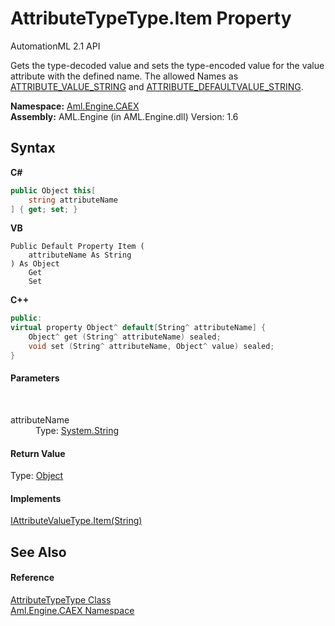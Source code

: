 # AttributeTypeType.Item Property 
AutomationML 2.1 API 

Gets the type-decoded value and sets the type-encoded value for the value attribute with the defined name. The allowed Names as <a href="F_Aml_Engine_CAEX_CAEX_CLASSModel_TagNames_ATTRIBUTE_VALUE_STRING">ATTRIBUTE_VALUE_STRING</a> and <a href="F_Aml_Engine_CAEX_CAEX_CLASSModel_TagNames_ATTRIBUTE_DEFAULTVALUE_STRING">ATTRIBUTE_DEFAULTVALUE_STRING</a>.

**Namespace:**&nbsp;<a href="N_Aml_Engine_CAEX">Aml.Engine.CAEX</a><br />**Assembly:**&nbsp;AML.Engine (in AML.Engine.dll) Version: 1.6

## Syntax

**C#**<br />
``` C#
public Object this[
	string attributeName
] { get; set; }
```

**VB**<br />
``` VB
Public Default Property Item ( 
	attributeName As String
) As Object
	Get
	Set
```

**C++**<br />
``` C++
public:
virtual property Object^ default[String^ attributeName] {
	Object^ get (String^ attributeName) sealed;
	void set (String^ attributeName, Object^ value) sealed;
}
```


#### Parameters
&nbsp;<dl><dt>attributeName</dt><dd>Type: <a href="https://docs.microsoft.com/dotnet/api/system.string" target="_parent" rel="noopener noreferrer">System.String</a><br /></dd></dl>

#### Return Value
Type: <a href="https://docs.microsoft.com/dotnet/api/system.object" target="_parent" rel="noopener noreferrer">Object</a><br />

#### Implements
<a href="P_Aml_Engine_CAEX_IAttributeValueType_Item">IAttributeValueType.Item(String)</a><br />

## See Also


#### Reference
<a href="T_Aml_Engine_CAEX_AttributeTypeType">AttributeTypeType Class</a><br /><a href="N_Aml_Engine_CAEX">Aml.Engine.CAEX Namespace</a><br />